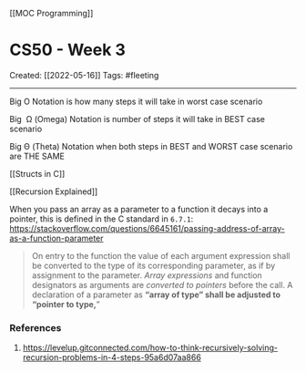 [[MOC Programming]]

# CS50 - Week 3
Created:  [[2022-05-16]]
Tags: #fleeting  

---
Big O Notation is how many steps it will take in worst case scenario

Big  Ω (Omega) Notation is number of steps it will take in BEST case scenario

Big Θ (Theta) Notation when both steps in BEST and WORST case scenario are THE SAME





[[Structs in C]]


[[Recursion Explained]]


When you pass an array as a parameter to a function it decays into a pointer, this is defined in the C standard in `6.7.1`:
https://stackoverflow.com/questions/6645161/passing-address-of-array-as-a-function-parameter
> On entry to the function the value of each argument expression shall be converted to the type of its corresponding parameter, as if by assignment to the parameter. _Array expressions_ and function designators as arguments are _converted to pointers_ before the call. A declaration of a parameter as **“array of type” shall be adjusted to “pointer to type,**”
















### References
1. https://levelup.gitconnected.com/how-to-think-recursively-solving-recursion-problems-in-4-steps-95a6d07aa866